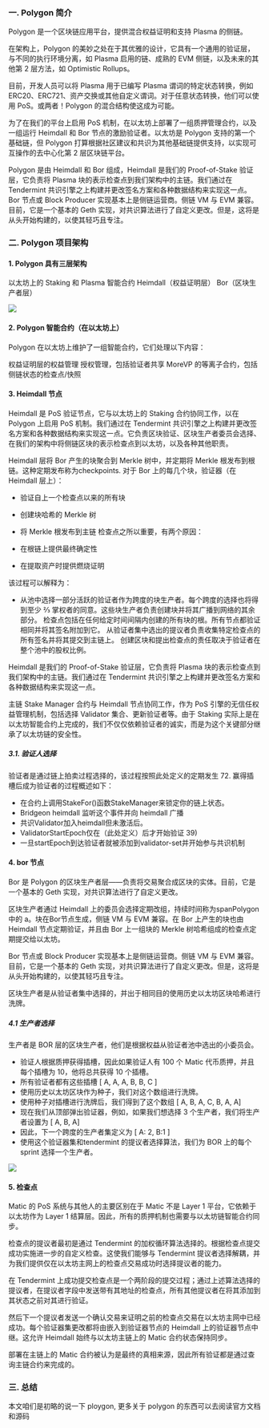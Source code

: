 ### 一. Polygon 简介
Polygon 是一个区块链应用平台，提供混合权益证明和支持 Plasma 的侧链。

在架构上，Polygon 的美妙之处在于其优雅的设计，它具有一个通用的验证层，与不同的执行环境分离，如 Plasma 启用的链、成熟的 EVM 侧链，以及未来的其他第 2 层方法，如 Optimistic Rollups。

目前，开发人员可以将 Plasma 用于已编写 Plasma 谓词的特定状态转换，例如 ERC20、ERC721、资产交换或其他自定义谓词。对于任意状态转换，他们可以使用 PoS。或两者！Polygon 的混合结构使这成为可能。

为了在我们的平台上启用 PoS 机制，在以太坊上部署了一组质押管理合约，以及一组运行 Heimdall 和 Bor 节点的激励验证者。以太坊是 Polygon 支持的第一个基础链，但 Polygon 打算根据社区建议和共识为其他基础链提供支持，以实现可互操作的去中心化第 2 层区块链平台。

Polygon 是由 Heimdall 和 Bor 组成，Heimdall 是我们的 Proof-of-Stake 验证层，它负责将 Plasma 块的表示检查点到我们架构中的主链。我们通过在 Tendermint 共识引擎之上构建并更改签名方案和各种数据结构来实现这一点。Bor 节点或 Block Producer 实现基本上是侧链运营商。侧链 VM 与 EVM 兼容。目前，它是一个基本的 Geth 实现，对共识算法进行了自定义更改。但是，这将是从头开始构建的，以使其轻巧且专注。

### 二. Polygon 项目架构

#### 1. Polygon 具有三层架构
以太坊上的 Staking 和 Plasma 智能合约
Heimdall（权益证明层）
Bor（区块生产者层）

![](/media/editor/1_20220523093424968760.jpeg)

#### 2. Polygon 智能合约（在以太坊上）

Polygon 在以太坊上维护了一组智能合约，它们处理以下内容：

权益证明层的权益管理
授权管理，包括验证者共享
MoreVP 的等离子合约，包括侧链状态的检查点/快照
#### 3. Heimdall 节点

Heimdall 是 PoS 验证节点，它与以太坊上的 Staking 合约协同工作，以在 Polygon 上启用 PoS 机制。我们通过在 Tendermint 共识引擎之上构建并更改签名方案和各种数据结构来实现这一点。它负责区块验证、区块生产者委员会选择、在我们的架构中将侧链区块的表示检查点到以太坊，以及各种其他职责。

Heimdall 层将 Bor 产生的块聚合到 Merkle 树中，并定期将 Merkle 根发布到根链。这种定期发布称为checkpoints. 对于 Bor 上的每几个块，验证器（在 Heimdall 层上）：

- 验证自上一个检查点以来的所有块
- 创建块哈希的 Merkle 树
- 将 Merkle 根发布到主链
  检查点之所以重要，有两个原因：

- 在根链上提供最终确定性
- 在提取资产时提供燃烧证明

该过程可以解释为：

- 从池中选择一部分活跃的验证者作为跨度的块生产者。每个跨度的选择也将得到至少 ⅔ 掌权者的同意。这些块生产者负责创建块并将其广播到网络的其余部分。
  检查点包括在任何给定时间间隔内创建的所有块的根。所有节点都验证相同并将其签名附加到它。
  从验证者集中选出的提议者负责收集特定检查点的所有签名并将其提交到主链上。
  创建区块和提出检查点的责任取决于验证者在整个池中的股权比例。

Heimdall 是我们的 Proof-of-Stake 验证层，它负责将 Plasma 块的表示检查点到我们架构中的主链。我们通过在 Tendermint 共识引擎之上构建并更改签名方案和各种数据结构来实现这一点。

主链 Stake Manager 合约与 Heimdall 节点协同工作，作为 PoS 引擎的无信任权益管理机制，包括选择 Validator 集合、更新验证者等。由于 Staking 实际上是在以太坊智能合约上完成的，我们不仅仅依赖验证者的诚实，而是为这个关键部分继承了以太坊链的安全性。

##### 3.1. 验证人选择
验证者是通过链上拍卖过程选择的，该过程按照此处定义的定期发生 72. 赢得插槽后成为验证者的过程概述如下：

- 在合约上调用StakeFor()函数StakeManager来锁定你的链上状态。
- Bridgeon heimdall 监听这个事件并向 heimdall 广播
- 共识Validator加入heimdall但未激活后。
- ValidatorStartEpoch仅在（此处定义）后才开始验证 39)
- 一旦startEpoch到达验证者就被添加到validator-set并开始参与共识机制


#### 4. bor 节点

Bor 是 Polygon 的区块生产者层——负责将交易聚合成区块的实体。目前，它是一个基本的 Geth 实现，对共识算法进行了自定义更改。

区块生产者通过 Heimdall 上的委员会选择定期改组，持续时间称为spanPolygon 中的 a。块在Bor节点生成，侧链 VM 与 EVM 兼容。在 Bor 上产生的块也由 Heimdall 节点定期验证，并且由 Bor 上一组块的 Merkle 树哈希组成的检查点定期提交给以太坊。

Bor 节点或 Block Producer 实现基本上是侧链运营商。侧链 VM 与 EVM 兼容。目前，它是一个基本的 Geth 实现，对共识算法进行了自定义更改。但是，这将是从头开始构建的，以使其轻巧且专注。

区块生产者是从验证者集中选择的，并出于相同目的使用历史以太坊区块哈希进行洗牌。

##### 4.1 生产者选择

生产者是 BOR 层的区块生产者，他们是根据权益从验证者池中选出的小委员会。

- 验证人根据质押获得插槽，因此如果验证人有 100 个 Matic 代币质押，并且每个插槽为 10，他将总共获得 10 个插槽。
- 所有验证者都有这些插槽 [ A, A, A, B, B, C ]
- 使用历史以太坊区块作为种子，我们对这个数组进行洗牌。
- 使用种子对插槽进行洗牌后，我们得到了这个数组 [ A, B, A, C, B, A, A]
- 现在我们从顶部弹出验证器，例如，如果我们想选择 3 个生产者，我们将生产者设置为 [ A, B, A]
- 因此，下一个跨度的生产者集定义为 [ A: 2, B:1 ]
- 使用这个验证器集和tendermint 的提议者选择算法，我们为 BOR 上的每个 sprint 选择一个生产者。

![](/media/editor/121_20220523094128480075.png)

#### 5. 检查点

Matic 的 PoS 系统与其他人的主要区别在于 Matic 不是 Layer 1 平台，它依赖于以太坊作为 Layer 1 结算层。因此，所有的质押机制也需要与以太坊链智能合约同步。

检查点的提议者最初是通过 Tendermint 的加权循环算法选择的。根据检查点提交成功实施进一步的自定义检查。这使我们能够与 Tendermint 提议者选择解耦，并为我们提供仅在以太坊主网上的检查点交易成功时选择提议者的能力。

在 Tendermint 上成功提交检查点是一个两阶段的提交过程；通过上述算法选择的提议者，在提议者字段中发送带有其地址的检查点，所有其他提议者在将其添加到其状态之前对其进行验证。

然后下一个提议者发送一个确认交易来证明之前的检查点交易在以太坊主网中已经成功。每个验证器集更改都将由嵌入到验证器节点的 Heimdall 上的验证器节点中继。这允许 Heimdall 始终与以太坊主链上的 Matic 合约状态保持同步。

部署在主链上的 Matic 合约被认为是最终的真相来源，因此所有验证都是通过查询主链合约来完成的。

### 三. 总结

本文咱们是初略的说一下 ploygon, 更多关于 polygon 的东西可以去阅读官方文档和源码